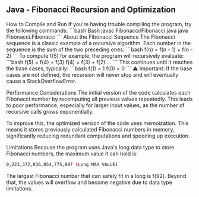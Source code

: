 <h2>Java - Fibonacci Recursion and Optimization</h2>
How to Compile and Run
If you're having trouble compiling the program, try the following commands:
```bash
Bash 
javac Fibonacci/Fibonacci.java
java Fibonacci.Fibonacci
```
About the Fibonacci Sequence
The Fibonacci sequence is a classic example of a recursive algorithm. Each number in the sequence is the sum of the two preceding ones:
```bash
f(n) = f(n - 1) + f(n - 2)
```
To compute f(5) for example, the program will recursively evaluate:
```bash
f(5) = f(4) + f(3)
f(4) = f(3) + f(2)
...
```
This continues until it reaches the base cases, typically:
```bash
f(1) = 1
f(0) = 0
```
⚠️ Important: If the base cases are not defined, the recursion will never stop and will eventually cause a StackOverflowError.

Performance Considerations
The initial version of the code calculates each Fibonacci number by recomputing all previous values repeatedly. This leads to poor performance, especially for larger input values, as the number of recursive calls grows exponentially.

To improve this, the optimized version of the code uses memoization. This means it stores previously calculated Fibonacci numbers in memory, significantly reducing redundant computations and speeding up execution.

Limitations
Because the program uses Java's long data type to store Fibonacci numbers, the maximum value it can hold is:
```bash
9,223,372,036,854,775,807 (Long.MAX_VALUE)
```
The largest Fibonacci number that can safely fit in a long is f(92). Beyond that, the values will overflow and become negative due to data type limitations.
